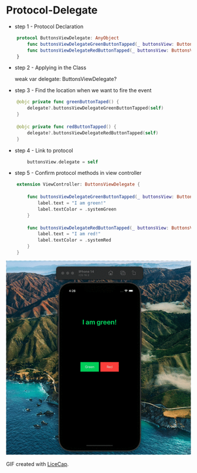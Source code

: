 # Protocol-Delegate

- step 1 - Protocol Declaration
```swift
    protocol ButtonsViewDelegate: AnyObject
        func buttonsViewDelegateGreenButtonTapped(_ buttonsView: ButtonsView) 
        func buttonsViewDelegateRedButtonTapped(_ buttonsView: ButtonsView) 
    }
```
- step 2 - Applying in the Class

    weak var delegate: ButtonsViewDelegate?

- step 3 - Find the location when we want to fire the event

```swift
    @objc private func greenButtonTaped() {
        delegate?.buttonsViewDelegateGreenButtonTapped(self)
    }
    
    @objc private func redButtonTapped() {
        delegate?.buttonsViewDelegateRedButtonTapped(self)
    }
```
- step 4 - Link to protocol
```swift
        buttonsView.delegate = self
```
- step 5 - Confirm protocol methods in view controller
```swift
    extension ViewController: ButtonsViewDelegate {
    
        func buttonsViewDelegateGreenButtonTapped(_ buttonsView: ButtonsView) {
            label.text = "I am green!"
            label.textColor = .systemGreen
        }
    
        func buttonsViewDelegateRedButtonTapped(_ buttonsView: ButtonsView) {
            label.text = "I am red!"
            label.textColor = .systemRed
        }
    }
```
<img src='https://github.com/MityaKimchanskii/Spotify_API/blob/main/ProtocolDelegateButtonTapped/1.gif' title='Video Walkthrough' width='' alt='Video Walkthrough' />

GIF created with [LiceCap](http://www.cockos.com/licecap/).



